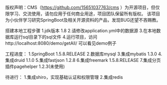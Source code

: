 版权声明：CMS（https://github.com/15651037763/cms ）为开源项目，但仅限学习、交流使用，请勿应用于任何商业用途，项目团队保留所有版权。
该项目为小伙伴学习研究SpringBoot及相关开源资料的产品，发现BUG还望不吝赐教。

搭建本地工程步骤
1.jdk版本 1.8
2.请修改application.yml中的数据源
3.在本地数据库运行sql目录下的sql文件
4.运行项目，访问http://localhost:8080/demo/getAll/ 可以看见demo例子



工程进度：
1.SpringBoot 1.5.8.RELEASE
2.数据库mysql
3.集成mybatis 1.3.0
4.集成druid 1.1.0
5.集成fastjson 1.2.8
6.集成freemark 1.5.8.RELEASE
7.集成分页插件pagehelper 1.2.3(未使用)

待进行：
1.集成shiro，实现基础认证和权限管理
2.集成redis


